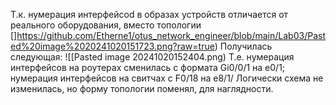 Т.к. нумерация интерфейсоd в образах устройств отличается от реального оборудования, вместо топологии 
[]https://github.com/Etherne1/otus_network_engineer/blob/main/Lab03/Pasted%20image%2020241020151723.png?raw=true)
Получилась следующая:
![[Pasted image 20241020152404.png)
Т.е. нумерация интерфейсов на роутерах сменилась с формата Gi0/0/1 на e0/1; нумерация интерфейсов на свитчах с F0/18 на e8/1/
Логически схема не изменилась, но форму топологии поменял, для наглядности.